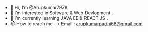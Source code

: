 - 👋 Hi, I’m @Arupkumar7978
- 👀 I’m interested in Software & Web Devlopment .
- 🌱 I’m currently learning JAVA EE & REACT JS .
- 📫 How to reach me --> Email : arupkumarpadhi68@gmail.com

<!---
Arupkumar7978/Arupkumar7978 is a ✨ special ✨ repository because its `README.md` (this file) appears on your GitHub profile.
You can click the Preview link to take a look at your changes.
--->
